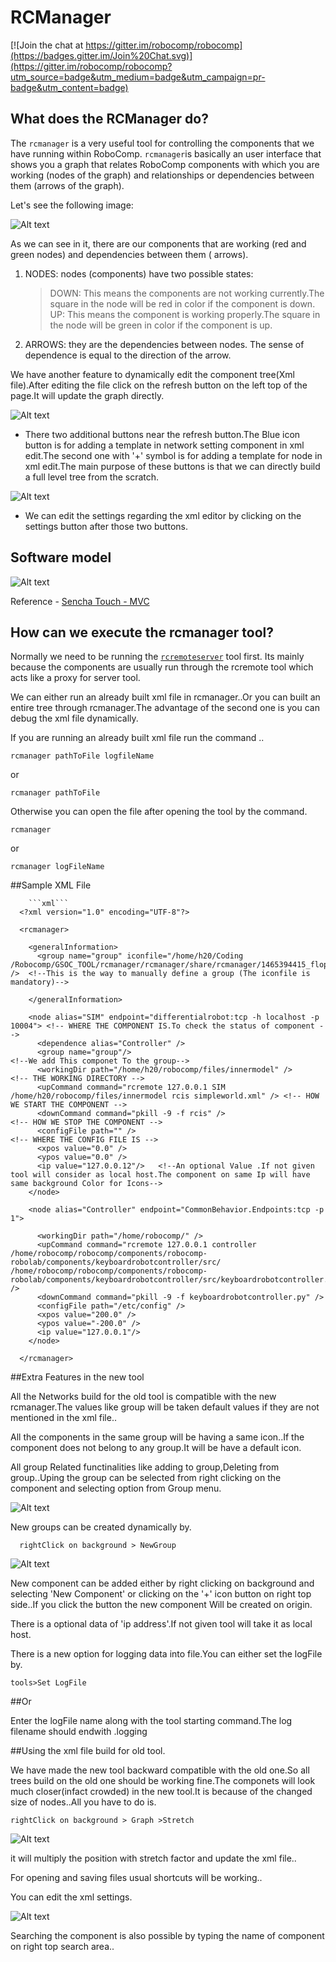 RCManager
===============================

[![Join the chat at https://gitter.im/robocomp/robocomp](https://badges.gitter.im/Join%20Chat.svg)](https://gitter.im/robocomp/robocomp?utm_source=badge&utm_medium=badge&utm_campaign=pr-badge&utm_content=badge)

## What does the RCManager do?

The `rcmanager` is a very useful tool for controlling the components that we have running within RoboComp. `rcmanager`is basically an user interface that shows you a graph that relates RoboComp components with which you are working (nodes of the graph) and relationships or dependencies between them (arrows of the graph).

Let's see the following image:

![Alt text](https://github.com/robocomp/robocomp/tree/highlyunstable/tools/rcmanager/share/rcmanager/Graph.jpg)

As we can see in it, there are our components that are working (red and green nodes) and dependencies between them ( arrows).

1. NODES: nodes (components) have two possible states:
    > DOWN: This means the components are not working currently.The square in the node will be red in color if the component is down.
    > UP: This means the component is working properly.The square in the node will be green in color if the component is up.
2. ARROWS: they are the dependencies between nodes. The sense of dependence is equal to the direction of the arrow. 

We have another feature to dynamically edit the component tree(Xml file).After editing the file click on the refresh button on the left top of the page.It will update the graph directly. 

![Alt text](https://github.com/robocomp/robocomp/tree/highlyunstable/tools/rcmanager/share/rcmanager/Editor.jpg)

*   There two additional buttons near the refresh button.The Blue icon button is for adding a template in network setting component in xml edit.The second one with '+' symbol is for adding a template for node in xml edit.The main purpose of these buttons is that we can directly build a full level tree from the scratch.

![Alt text](https://github.com/robocomp/robocomp/tree/highlyunstable/tools/rcmanager/share/rcmanager/XmlButtons.jpg)
      

*   We can edit the settings regarding the xml editor by clicking on the settings button after those two buttons.

## Software model

![Alt text](https://github.com/Kmayankkr/robocomp/blob/highlyunstable/tools/rcmanager/mvc.jpg "")

Reference - [Sencha Touch - MVC](https://www.tutorialspoint.com/sencha_touch/sencha_touch_mvc_explanation.htm)

## How can we execute the rcmanager tool?

Normally we need to be running the [`rcremoteserver`](https://github.com/robocomp/robocomp/tree/master/tools/rcremote)  tool first. Its mainly because the components are usually run through the rcremote tool which acts like a proxy for server tool.

We can either run an already built xml file in rcmanager..Or you can built an entire tree through rcmanager.The advantage of the second one is you can debug the xml file dynamically.


If you are running an already built xml file run the command ..

    rcmanager pathToFile logfileName
or 

    rcmanager pathToFile

Otherwise you can open the file after opening the tool by the command.
    
    rcmanager 

or  

    rcmanager logFileName

##Sample XML File
    
  
        ```xml```
      <?xml version="1.0" encoding="UTF-8"?>

      <rcmanager>

        <generalInformation>  
          <group name="group" iconfile="/home/h20/Coding                          /Robocomp/GSOC_TOOL/rcmanager/rcmanager/share/rcmanager/1465394415_floppy.png" />  <!--This is the way to manually define a group (The iconfile is mandatory)-->

        </generalInformation>

        <node alias="SIM" endpoint="differentialrobot:tcp -h localhost -p 10004"> <!-- WHERE THE COMPONENT IS.To check the status of component -->
          <dependence alias="Controller" />
          <group name="group"/>                                                   <!--We add This componet To the group-->
          <workingDir path="/home/h20/robocomp/files/innermodel" />               <!-- THE WORKING DIRECTORY -->
          <upCommand command="rcremote 127.0.0.1 SIM /home/h20/robocomp/files/innermodel rcis simpleworld.xml" /> <!-- HOW WE START THE COMPONENT -->
          <downCommand command="pkill -9 -f rcis" />                              <!-- HOW WE STOP THE COMPONENT -->
          <configFile path="" />                                                  <!-- WHERE THE CONFIG FILE IS -->
          <xpos value="0.0" />
          <ypos value="0.0" />
          <ip value="127.0.0.12"/>   <!--An optional Value .If not given tool will consider as local host.The component on same Ip will have same background Color for Icons-->  
        </node>

        <node alias="Controller" endpoint="CommonBehavior.Endpoints:tcp -p 1">
          
          <workingDir path="/home/robocomp/" />
          <upCommand command="rcremote 127.0.0.1 controller /home/robocomp/robocomp/components/robocomp-robolab/components/keyboardrobotcontroller/src/ /home/robocomp/robocomp/components/robocomp-robolab/components/keyboardrobotcontroller/src/keyboardrobotcontroller.py" />
          <downCommand command="pkill -9 -f keyboardrobotcontroller.py" />
          <configFile path="/etc/config" />
          <xpos value="200.0" />
          <ypos value="-200.0" />
          <ip value="127.0.0.1"/>
        </node>

      </rcmanager>


##Extra Features in the new tool

All the Networks build for the old tool is compatible with the new rcmanager.The values like group will be taken default values if they are not mentioned in the xml file..


All the components in the same group will be having a same icon..If the component does not belong to any group.It will be have a default icon.

All group Related  functinalities like adding to group,Deleting from group..Uping the group can be selected from right clicking on the component and selecting option from Group menu.

![Alt text](https://github.com/robocomp/robocomp/tree/highlyunstable/tools/rcmanager/share/rcmanager/GroupSelector.jpg)


New groups can be created dynamically by.

      rightClick on background > NewGroup


![Alt text](https://github.com/robocomp/robocomp/tree/highlyunstable/tools/rcmanager/share/rcmanager/GroupBuilder.jpg)


New component can be added either by right clicking on background and selecting 'New Component' or clicking on the '+' icon button on right top side..If you click the button the new component Will be created on origin.

There is a optional data of 'ip address'.If not given tool will take it as local host.

There is a new option for logging data into file.You can either set the logFile by.

    tools>Set LogFile

##Or 
    
Enter the logFile name along with the tool starting command.The log filename should endwith .logging

##Using the xml file build for old tool.

We have made the new tool backward compatible with the old one.So all trees build on the old one should be working fine.The componets will look much closer(infact crowded) in the new tool.It is because of the changed size of nodes..All you have to do is.


    rightClick on background > Graph >Stretch

![Alt text](https://github.com/robocomp/robocomp/tree/highlyunstable/tools/rcmanager/share/rcmanager/GraphStretch.jpg)

it will multiply the position with stretch factor and update the xml file..

For opening and saving files usual shortcuts will be working..

You can edit the xml settings.

![Alt text](https://github.com/robocomp/robocomp/tree/highlyunstable/tools/rcmanager/share/rcmanager/XmlEditorSettings.jpg)


Searching the component is also possible by typing the name of component on right top search area..
